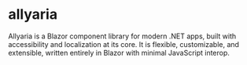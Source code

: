 # allyaria
Allyaria is a Blazor component library for modern .NET apps, built with accessibility and localization at its core. It is flexible, customizable, and extensible, written entirely in Blazor with minimal JavaScript interop.

